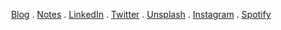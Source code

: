 <p align="center">
	<a href="https://yh9.page/blog">Blog</a> .
	<a href="https://yh9.page/notes">Notes</a> .
	<a href="https://yh9.page/linkedin">LinkedIn</a> .
	<a href="https://yh9.page/twitter">Twitter</a> .
	<a href="https://yh9.page/unsplash">Unsplash</a> .
	<a href="https://yh9.page/instagram">Instagram</a> .
	<a href="https://yh9.page/spotify">Spotify</a>
</p>
